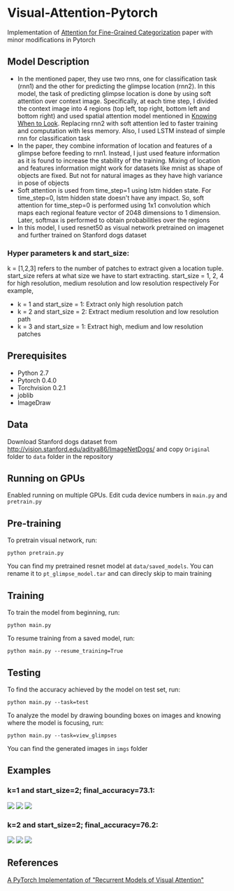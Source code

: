 # Visual-Attention-Pytorch
Implementation of [Attention for Fine-Grained Categorization](https://arxiv.org/abs/1412.7054) paper with minor modifications in Pytorch

## Model Description
* In the mentioned paper, they use two rnns, one for classification task (rnn1) and the other for predicting the glimpse location (rnn2). In this model, the task of predicting glimpse location is done by using soft attention over context image. Specifically, at each time step, I divided the context image into 4 regions (top left, top right, bottom left and bottom right) and used spatial attention model mentioned in [Knowing When to Look](https://arxiv.org/abs/1612.01887). Replacing rnn2 with soft attention led to faster training and computation with less memory. Also, I used LSTM instead of simple rnn for classification task
* In the paper, they combine information of location and features of a glimpse before feeding to rnn1. Instead, I just used feature information as it is found to increase the stability of the training. Mixing of location and features information might work for datasets like mnist as shape of objects are fixed. But not for natural images as they have high variance in pose of objects
* Soft attention is used from time_step=1 using lstm hidden state. For time_step=0, lstm hidden state doesn't have any impact. So, soft attention for time_step=0 is performed using 1x1 convolution which maps each regional feature vector of 2048 dimensions to 1 dimension. Later, softmax is performed to obtain probabilities over the regions
* In this model, I used resnet50 as visual network pretrained on imagenet and further trained on Stanford dogs dataset  

### Hyper parameters k and start_size:
k = [1,2,3] refers to the number of patches to extract given a location tuple. start_size refers at what size we have to start extracting. start_size = 1, 2, 4 for high resolution, medium resolution and low resolution respectively
For example, 
* k = 1 and start_size = 1: Extract only high resolution patch
* k = 2 and start_size = 2: Extract medium resolution and low resolution path
* k = 3 and start_size = 1: Extract high, medium and low resolution patches

## Prerequisites
* Python 2.7
* Pytorch 0.4.0
* Torchvision 0.2.1
* joblib
* ImageDraw

## Data
Download Stanford dogs dataset from http://vision.stanford.edu/aditya86/ImageNetDogs/ and copy ```Original``` folder to ```data``` folder in the repository

## Running on GPUs
Enabled running on multiple GPUs. Edit cuda device numbers in ```main.py``` and ```pretrain.py```

## Pre-training
To pretrain visual network, run:
```
python pretrain.py
```
You can find my pretrained resnet model at ```data/saved_models```. You can rename it to ```pt_glimpse_model.tar``` and can direcly skip to main training

## Training
To train the model from beginning, run:
```
python main.py
```
To resume training from a saved model, run:
```
python main.py --resume_training=True
```
## Testing
To find the accuracy achieved by the model on test set, run:
```
python main.py --task=test
```
To analyze the model by drawing bounding boxes on images and knowing where the model is focusing, run:
```
python main.py --task=view_glimpses
```
You can find the generated images in ```imgs``` folder

## Examples
### k=1 and start_size=2; final_accuracy=73.1:
![](saved_imgs/1_1.jpg) ![](saved_imgs/1_2.jpg) ![](saved_imgs/1_3.jpg)
### k=2 and start_size=2; final_accuracy=76.2:
![](saved_imgs/2_1.jpg) ![](saved_imgs/2_2.jpg) ![](saved_imgs/2_3.jpg)

## References
[A PyTorch Implementation of "Recurrent Models of Visual Attention"](https://github.com/kevinzakka/recurrent-visual-attention)


